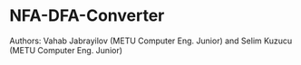 # NFA-DFA-Converter
Authors: Vahab Jabrayilov (METU Computer Eng. Junior) and Selim Kuzucu (METU Computer Eng. Junior)

